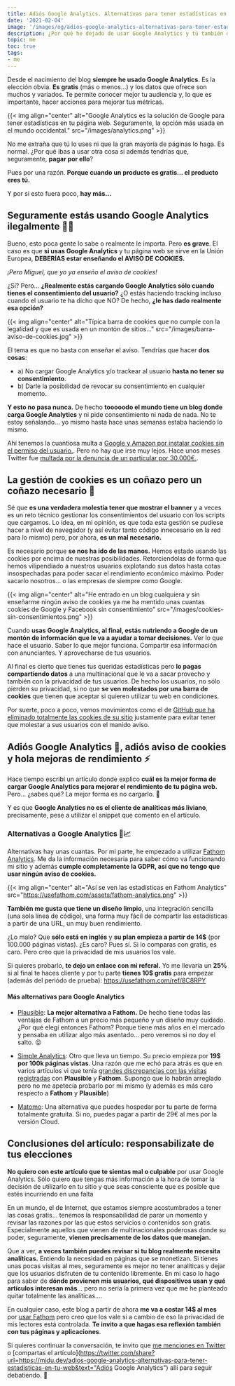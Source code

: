 ```yaml
---
title: Adiós Google Analytics. Alternativas para tener estadísticas en tu web
date: '2021-02-04'
image: '/images/og/adios-google-analytics-alternativas-para-tener-estadisticas-en-tu-web.png'
description: ¿Por qué he dejado de usar Google Analytics y tú también deberías? Además, te doy algunas alternativas que puedes utilizar en su lugar
topic: me
toc: true
tags:
- me
---
```


Desde el nacimiento del blog **siempre he usado Google Analytics**. Es la elección obvia. **Es gratis** (más o menos...) y los datos que ofrece son muchos y variados. Te permite conocer mejor tu audiencia y, lo que es importante, hacer acciones para mejorar tus métricas.

{{< img align="center" alt="Google Analytics es la solución de Google para tener estadísticas en tu página web. Seguramente, la opción más usada en el mundo occidental." src="/images/analytics.png" >}}

No me extraña que tú lo uses ni que la gran mayoría de páginas lo haga. Es normal. ¿Por qué ibas a usar otra cosa si además tendrías que, seguramente, **pagar por ello**?

Pues por una razón. **Porque cuando un producto es gratis... el producto eres tú.**

Y por si esto fuera poco, **hay más...**

## Seguramente estás usando Google Analytics ilegalmente 👮‍♂️

Bueno, esto poca gente lo sabe o realmente le importa. Pero **es grave**. El caso es que **si usas Google Analytics** y tu página web se sirve en la Unión Europea, **DEBERÍAS estar enseñando el AVISO DE COOKIES.**

*¡Pero Miguel, que yo ya enseño el aviso de cookies!*

¿Sí? Pero... **¿Realmente estás cargando Google Analytics sólo cuando tienes el consentimiento del usuario?** ¿O estás haciendo tracking incluso cuando el usuario te ha dicho que NO? De hecho, **¿le has dado realmente esa opción?**

{{< img align="center" alt="Típica barra de cookies que no cumple con la legalidad y que es usada en un montón de sitios..." src="/images/barra-aviso-de-cookies.jpg" >}}

El tema es que no basta con enseñar el aviso. Tendrías que hacer **dos cosas**:

* a) No cargar Google Analytics y/o trackear al usuario **hasta no tener su consentimiento**.
* b) Darle la posibilidad de revocar su consentimiento en cualquier momento.

**Y esto no pasa nunca.** De hecho **tooooodo el mundo tiene un blog donde carga Google Analytics** y ni pide consentimiento ni nada de nada. No te estoy señalando... yo mismo hasta hace unas semanas estaba haciendo lo mismo.

Ahí tenemos la cuantiosa multa a [Google y Amazon por instalar cookies sin el permiso del usuario.](https://twitter.com/CNIL/status/1336931161621327872). Pero no hay que irse muy lejos. Hace unos meses Twitter fue [multada por la denuncia de un particular por 30.000€.](https://confilegal.com/20200611-proteccion-de-datos-multa-a-twitter-con-30-000-euros-por-una-infraccion-leve-en-su-politica-de-cookies/).

## La gestión de cookies es un coñazo pero un coñazo necesario 🛑

Sé que **es una verdadera molestia tener que mostrar el banner** y a veces es un reto técnico gestionar los consentimientos del usuario con los scripts que cargamos. Lo idea, en mi opinión, es que toda esta gestión se pudiese hacer a nivel de navegador (y así evitar tanto código innecesario en la red para lo mismo) pero, por ahora, **es un mal necesario.**

Es necesario porque **se nos ha ido de las manos.** Hemos estado usando las cookies por encima de nuestras posibilidades. Retorciendolas de forma que hemos vilipendiado a nuestros usuarios explotando sus datos hasta cotas insospechadas para poder sacar el rendimiento económico máximo. Poder sacarlo nosotros... o las empresas de siempre como Google.

{{< img align="center" alt="He entrado en un blog cualquiera y sin enseñarme ningún aviso de cookies ya me ha mentido unas cuantas cookies de Google y Facebook sin consentimiento" src="/images/cookies-sin-consentimientos.png" >}}

Cuando **usas Google Analytics, al final, estás nutriendo a Google de un montón de información que le va a ayudar a tomar decisiones.** Ver lo que hace el usuario. Saber lo que mejor funciona. Compartir esa información con anunciantes. Y aprovecharse de tus usuarios.

Al final es cierto que tienes tus queridas estadísticas pero **lo pagas compartiendo datos** a una multinacional que le va a sacar provecho y también con la privacidad de tus usuarios. De hecho los usuarios, no sólo pierden su privacidad, si no que **se ven molestados por una barra de cookies** que tienen que aceptar si quieren utilizar tu web en condiciones.

Por suerte, poco a poco, vemos movimientos como el de [GitHub que ha eliminado totalmente las cookies de su sitio](https://github.blog/2020-12-17-no-cookie-for-you/) justamente para evitar tener que molestar a sus usuarios con el manido aviso.

## Adiós Google Analytics 👋, adiós aviso de cookies y hola mejoras de rendimiento ⚡

Hace tiempo escribí un artículo donde explico **cuál es la mejor forma de cargar Google Analytics para mejorar el rendimiento de tu página web.** Pero... ¿sabes qué? La mejor forma es no cargarlo. 🤣

Y es que **Google Analytics no es el cliente de analíticas más liviano**, precisamente, pese a utilizar el snippet que comento en el artículo.

### Alternativas a Google Analytics 🔀📈

Alternativas hay unas cuantas. Por mi parte, he empezado a utilizar [Fathom Analytics](https://usefathom.com/ref/8C8RPY). Me da la información necesaria para saber cómo va funcionando mi sitio y además **cumple completamente la GDPR, así que no tengo que usar ningún aviso de cookies.**

{{< img align="center" alt="Así se ven las estadísticas en Fathom Analytics" src="https://usefathom.com/assets/fathom-analytics.png" >}}

**También me gusta que tiene un diseño limpio**, una integración sencilla (una sola línea de código), una forma muy fácil de compartir las estadísticas a partir de una URL, un muy buen rendimiento.

¿Lo malo? Que **sólo está en inglés** y **su plan empieza a partir de 14$** (por 100.000 páginas vistas). ¿Es caro? Pues sí. Si lo comparas con gratis, es caro. Pero creo que la privacidad de mis usuarios los vale.

Si quieres probarlo, **te dejo un enlace con mi referal.** Yo me llevaría un **25%** si al final te haces cliente y por tu parte **tienes 10$ gratis** para empezar (además del periódo de prueba):
https://usefathom.com/ref/8C8RPY

#### Más alternativas para Google Analytics

* [Plausible](https://plausible.io/): **La mejor alternativa a Fathom.** De hecho tiene todas las ventajas de Fathom a un precio más pequeño y un diseño muy cuidado. ¿Por qué elegí entonces Fathom? Porque tiene más años en el mercado y pensaba en utilizar algo más asentado... pero veremos si no doy el salto. 😝

* [Simple Analytics](https://simpleanalytics.com/): Otro que lleva un tiempo. Su precio empieza por **19$ por 100k páginas vistas**. Una razón que me echó para atrás es que en varios artículos vi que tenía [grandes discrepancias con las visitas registradas](https://dev.to/hmhrex/a-comparison-of-the-top-3-privacy-focused-analytics-platforms-209m) con **Plausible** y **Fathom**. Supongo que lo habrán arreglado pero no me apetecía probarlo por mi mismo (y además es más caro respecto a **Fathom** y **Plausible**)

* [Matomo](https://matomo.org/): Una alternativa que puedes hospedar por tu parte de forma totalmente gratuita. Si no, puedes pagar a partir de 29€ al mes por la versión Cloud.

## Conclusiones del artículo: responsabilizate de tus elecciones

**No quiero con este artículo que te sientas mal o culpable** por usar Google Analytics. Sólo quiero que tengas más información a la hora de tomar la decisión de utilizarlo en tu sitio y que seas consciente que es posible que estés incurriendo en una falta

En un mundo, el de Internet, que estamos siempre acostumbrados a tener las cosas gratis... tenemos la responsabilidad de parar un momento y revisar las razones por las que estos servicios o contenidos son gratis. Especialmente aquellos que vienen de multinacionales poderosas donde su poder, seguramente, **vienen precisamente de los datos que manejan.**

Que a ver, **a veces también puedes revisar si tu blog realmente necesita analíticas.** Entiendo la necesidad en páginas que se monetizan. Si tienes unas pocas visitas al mes, seguramente es mejor no tener analíticas y dejar que los usuarios disfruten de tu contenido libremente. En mi caso lo hago para saber de **dónde provienen mis usuarios, qué dispositivos usan y qué artículos interesan más**... pero no sería la primera vez que me he planteado quitar totalmente las analíticas....

En cualquier caso, este blog a partir de ahora **me va a costar 14$ al mes** por [usar Fathom](https://usefathom.com/ref/8C8RPY) pero creo que los vale si a cambio de eso la privacidad de mis lectores está controlada. **Te invito a que hagas esa reflexión también con tus páginas y aplicaciones**.

Si quieres continuar la conversación, te invito que [me menciones en Twitter](https://twitter.com/midudev) o [compartas el artículo](https://twitter.com/share?url=https://midu.dev/adios-google-analytics-alternativas-para-tener-estadisticas-en-tu-web&text="Adiós Google Analytics") allí para seguir debatiendo. 👋

